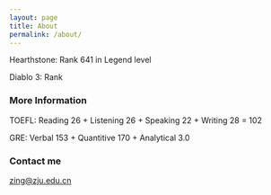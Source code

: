 ```yaml
---
layout: page
title: About
permalink: /about/
---
```


Hearthstone: Rank 641 in Legend level

Diablo 3: Rank 

### More Information

TOEFL: Reading 26 + Listening 26 + Speaking 22 + Writing 28 = 102

GRE:   Verbal 153 + Quantitive 170 + Analytical 3.0

### Contact me

[zing@zju.edu.cn](mailto:zing@zju.edu.cn)
